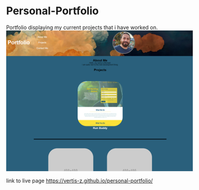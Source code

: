 # Personal-Portfolio


Portfolio displaying my current projects that i have worked on.
![This is the home screen for my portfolio](./assets/images/Portfolio.png)

link to live page https://vertis-z.github.io/personal-portfolio/